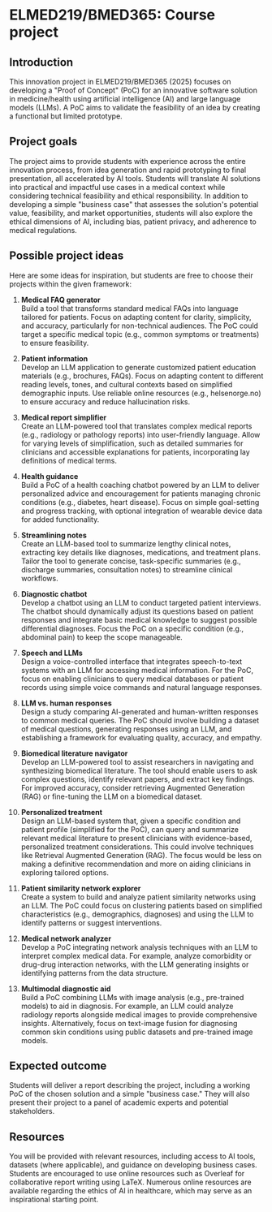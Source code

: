# ELMED219/BMED365: Course project

## Introduction
This innovation project in ELMED219/BMED365 (2025) focuses on developing a "Proof of Concept" (PoC) for an innovative software solution in medicine/health using artificial intelligence (AI) and large language models (LLMs). A PoC aims to validate the feasibility of an idea by creating a functional but limited prototype.

## Project goals
The project aims to provide students with experience across the entire innovation process, from idea generation and rapid prototyping to final presentation, all accelerated by AI tools. Students will translate AI solutions into practical and impactful use cases in a medical context while considering technical feasibility and ethical responsibility. In addition to developing a simple "business case" that assesses the solution's potential value, feasibility, and market opportunities, students will also explore the ethical dimensions of AI, including bias, patient privacy, and adherence to medical regulations.

## Possible project ideas
Here are some ideas for inspiration, but students are free to choose their projects within the given framework:

1. **Medical FAQ generator**  
   Build a tool that transforms standard medical FAQs into language tailored for patients. Focus on adapting content for clarity, simplicity, and accuracy, particularly for non-technical audiences. The PoC could target a specific medical topic (e.g., common symptoms or treatments) to ensure feasibility.

2. **Patient information**  
   Develop an LLM application to generate customized patient education materials (e.g., brochures, FAQs). Focus on adapting content to different reading levels, tones, and cultural contexts based on simplified demographic inputs. Use reliable online resources (e.g., helsenorge.no) to ensure accuracy and reduce hallucination risks.

3. **Medical report simplifier**  
   Create an LLM-powered tool that translates complex medical reports (e.g., radiology or pathology reports) into user-friendly language. Allow for varying levels of simplification, such as detailed summaries for clinicians and accessible explanations for patients, incorporating lay definitions of medical terms.

4. **Health guidance**  
   Build a PoC of a health coaching chatbot powered by an LLM to deliver personalized advice and encouragement for patients managing chronic conditions (e.g., diabetes, heart disease). Focus on simple goal-setting and progress tracking, with optional integration of wearable device data for added functionality.

5. **Streamlining notes**  
   Create an LLM-based tool to summarize lengthy clinical notes, extracting key details like diagnoses, medications, and treatment plans. Tailor the tool to generate concise, task-specific summaries (e.g., discharge summaries, consultation notes) to streamline clinical workflows.

6. **Diagnostic chatbot**  
   Develop a chatbot using an LLM to conduct targeted patient interviews. The chatbot should dynamically adjust its questions based on patient responses and integrate basic medical knowledge to suggest possible differential diagnoses. Focus the PoC on a specific condition (e.g., abdominal pain) to keep the scope manageable.

7. **Speech and LLMs**  
   Design a voice-controlled interface that integrates speech-to-text systems with an LLM for accessing medical information. For the PoC, focus on enabling clinicians to query medical databases or patient records using simple voice commands and natural language responses.

8. **LLM vs. human responses**  
   Design a study comparing AI-generated and human-written responses to common medical queries. The PoC should involve building a dataset of medical questions, generating responses using an LLM, and establishing a framework for evaluating quality, accuracy, and empathy.

9. **Biomedical literature navigator**  
   Develop an LLM-powered tool to assist researchers in navigating and synthesizing biomedical literature. The tool should enable users to ask complex questions, identify relevant papers, and extract key findings. For improved accuracy, consider retrieving Augmented Generation (RAG) or fine-tuning the LLM on a biomedical dataset.

10. **Personalized treatment**  
    Design an LLM-based system that, given a specific condition and patient profile (simplified for the PoC), can query and summarize relevant medical literature to present clinicians with evidence-based, personalized treatment considerations. This could involve techniques like Retrieval Augmented Generation (RAG). The focus would be less on making a definitive recommendation and more on aiding clinicians in exploring tailored options.

11. **Patient similarity network explorer**  
    Create a system to build and analyze patient similarity networks using an LLM. The PoC could focus on clustering patients based on simplified characteristics (e.g., demographics, diagnoses) and using the LLM to identify patterns or suggest interventions.

12. **Medical network analyzer**  
    Develop a PoC integrating network analysis techniques with an LLM to interpret complex medical data. For example, analyze comorbidity or drug-drug interaction networks, with the LLM generating insights or identifying patterns from the data structure.

13. **Multimodal diagnostic aid**  
    Build a PoC combining LLMs with image analysis (e.g., pre-trained models) to aid in diagnosis. For example, an LLM could analyze radiology reports alongside medical images to provide comprehensive insights. Alternatively, focus on text-image fusion for diagnosing common skin conditions using public datasets and pre-trained image models.

## Expected outcome
Students will deliver a report describing the project, including a working PoC of the chosen solution and a simple "business case." They will also present their project to a panel of academic experts and potential stakeholders.

## Resources
You will be provided with relevant resources, including access to AI tools, datasets (where applicable), and guidance on developing business cases. Students are encouraged to use online resources such as Overleaf for collaborative report writing using LaTeX. Numerous online resources are available regarding the ethics of AI in healthcare, which may serve as an inspirational starting point.

